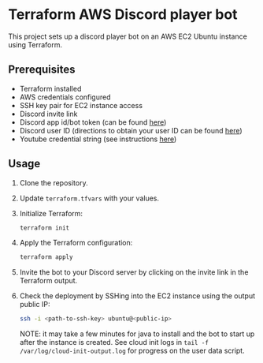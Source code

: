 # Terraform AWS Discord player bot

This project sets up a discord player bot on an AWS EC2 Ubuntu instance using Terraform.

## Prerequisites

- Terraform installed
- AWS credentials configured
- SSH key pair for EC2 instance access
- Discord invite link
- Discord app id/bot token (can be found [here](https://discord.com/developers/applications))
- Discord user ID (directions to obtain your user ID can be found [here](https://jmusicbot.com/finding-your-user-id/))
- Youtube credential string (see instructions [here](https://github.com/retrouser955/discord-player-youtubei))


## Usage

1. Clone the repository.
2. Update `terraform.tfvars` with your values.
3. Initialize Terraform:

   ```sh
   terraform init
    ```
4. Apply the Terraform configuration:

   ```sh
   terraform apply
    ```
5. Invite the bot to your Discord server by clicking on the invite link in the Terraform output.
6. Check the deployment by SSHing into the EC2 instance using the output public IP:

   ```sh
   ssh -i <path-to-ssh-key> ubuntu@<public-ip>
   ```
   NOTE: it may take a few minutes for java to install and the bot to start up after the instance is created. See cloud init logs in `tail -f /var/log/cloud-init-output.log` for progress on the user data script.
